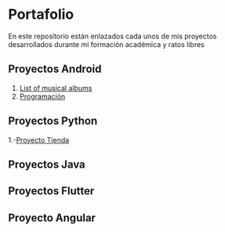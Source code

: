# Portafolio
En este repositorio están enlazados cada unos de mis proyectos desarrollados durante mi formación académica y ratos libres

## Proyectos Android

1. [List of musical albums](https://github.com/LuisHL7/music-album.git)
2. [Programación](https://github.com/LuisHL7/Programacion.git)


## Proyectos Python

1.-[Proyecto Tienda]()

## Proyectos Java

## Proyectos Flutter

## Proyecto Angular


